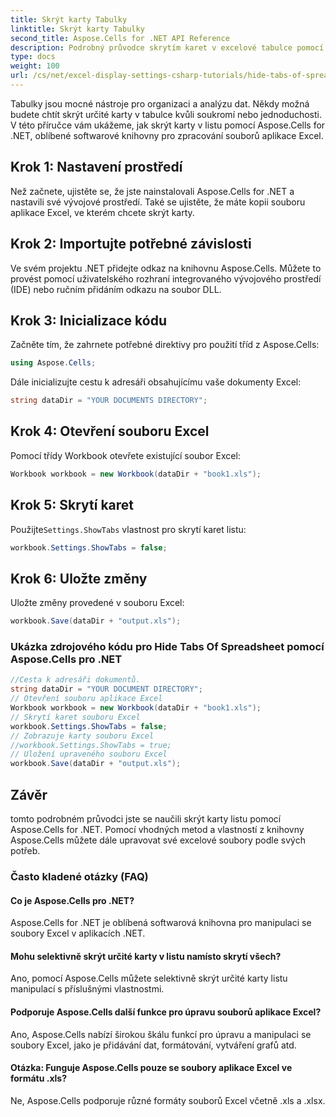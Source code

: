 ```yaml
---
title: Skrýt karty Tabulky
linktitle: Skrýt karty Tabulky
second_title: Aspose.Cells for .NET API Reference
description: Podrobný průvodce skrytím karet v excelové tabulce pomocí Aspose.Cells pro .NET.
type: docs
weight: 100
url: /cs/net/excel-display-settings-csharp-tutorials/hide-tabs-of-spreadsheet/
---
```

Tabulky jsou mocné nástroje pro organizaci a analýzu dat. Někdy možná budete chtít skrýt určité karty v tabulce kvůli soukromí nebo jednoduchosti. V této příručce vám ukážeme, jak skrýt karty v listu pomocí Aspose.Cells for .NET, oblíbené softwarové knihovny pro zpracování souborů aplikace Excel.

## Krok 1: Nastavení prostředí

Než začnete, ujistěte se, že jste nainstalovali Aspose.Cells for .NET a nastavili své vývojové prostředí. Také se ujistěte, že máte kopii souboru aplikace Excel, ve kterém chcete skrýt karty.

## Krok 2: Importujte potřebné závislosti

Ve svém projektu .NET přidejte odkaz na knihovnu Aspose.Cells. Můžete to provést pomocí uživatelského rozhraní integrovaného vývojového prostředí (IDE) nebo ručním přidáním odkazu na soubor DLL.

## Krok 3: Inicializace kódu

Začněte tím, že zahrnete potřebné direktivy pro použití tříd z Aspose.Cells:

```csharp
using Aspose.Cells;
```

Dále inicializujte cestu k adresáři obsahujícímu vaše dokumenty Excel:

```csharp
string dataDir = "YOUR DOCUMENTS DIRECTORY";
```

## Krok 4: Otevření souboru Excel

Pomocí třídy Workbook otevřete existující soubor Excel:

```csharp
Workbook workbook = new Workbook(dataDir + "book1.xls");
```

## Krok 5: Skrytí karet

 Použijte`Settings.ShowTabs` vlastnost pro skrytí karet listu:

```csharp
workbook.Settings.ShowTabs = false;
```

## Krok 6: Uložte změny

Uložte změny provedené v souboru Excel:

```csharp
workbook.Save(dataDir + "output.xls");
```

### Ukázka zdrojového kódu pro Hide Tabs Of Spreadsheet pomocí Aspose.Cells pro .NET 
```csharp
//Cesta k adresáři dokumentů.
string dataDir = "YOUR DOCUMENT DIRECTORY";
// Otevření souboru aplikace Excel
Workbook workbook = new Workbook(dataDir + "book1.xls");
// Skrytí karet souboru Excel
workbook.Settings.ShowTabs = false;
// Zobrazuje karty souboru Excel
//workbook.Settings.ShowTabs = true;
// Uložení upraveného souboru Excel
workbook.Save(dataDir + "output.xls");
```

## Závěr

tomto podrobném průvodci jste se naučili skrýt karty listu pomocí Aspose.Cells for .NET. Pomocí vhodných metod a vlastností z knihovny Aspose.Cells můžete dále upravovat své excelové soubory podle svých potřeb.

### Často kladené otázky (FAQ)

#### Co je Aspose.Cells pro .NET?
    
Aspose.Cells for .NET je oblíbená softwarová knihovna pro manipulaci se soubory Excel v aplikacích .NET.

#### Mohu selektivně skrýt určité karty v listu namísto skrytí všech?
   
Ano, pomocí Aspose.Cells můžete selektivně skrýt určité karty listu manipulací s příslušnými vlastnostmi.

#### Podporuje Aspose.Cells další funkce pro úpravu souborů aplikace Excel?

Ano, Aspose.Cells nabízí širokou škálu funkcí pro úpravu a manipulaci se soubory Excel, jako je přidávání dat, formátování, vytváření grafů atd.

#### Otázka: Funguje Aspose.Cells pouze se soubory aplikace Excel ve formátu .xls?

Ne, Aspose.Cells podporuje různé formáty souborů Excel včetně .xls a .xlsx.
